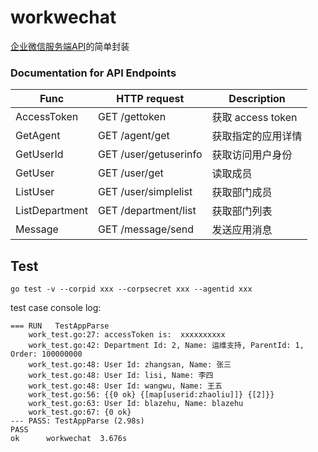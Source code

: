# workwechat
[企业微信服务端API](https://developer.work.weixin.qq.com/document/path/90664)的简单封装

### Documentation for API Endpoints

| Func           | HTTP request          | Description     |
|----------------|-----------------------|-----------------|
| AccessToken    | GET /gettoken         | 获取 access token |
| GetAgent       | GET /agent/get        | 获取指定的应用详情       |
| GetUserId      | GET /user/getuserinfo | 获取访问用户身份        |
| GetUser        | GET /user/get         | 读取成员            |
| ListUser       | GET /user/simplelist  | 获取部门成员          |
| ListDepartment | GET /department/list  | 获取部门列表          |
| Message        | GET /message/send     | 发送应用消息          |

## Test
```shell
go test -v --corpid xxx --corpsecret xxx --agentid xxx
```

test case console log:

```
=== RUN   TestAppParse
    work_test.go:27: accessToken is:  xxxxxxxxxx
    work_test.go:42: Department Id: 2, Name: 运维支持, ParentId: 1, Order: 100000000
    work_test.go:48: User Id: zhangsan, Name: 张三
    work_test.go:48: User Id: lisi, Name: 李四
    work_test.go:48: User Id: wangwu, Name: 王五
    work_test.go:56: {{0 ok} {[map[userid:zhaoliu]]} {[2]}}
    work_test.go:63: User Id: blazehu, Name: blazehu
    work_test.go:67: {0 ok}
--- PASS: TestAppParse (2.98s)
PASS
ok  	workwechat	3.676s
```